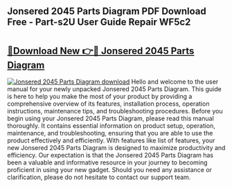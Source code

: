 ## Jonsered 2045 Parts Diagram PDF Download Free - Part-s2U User Guide Repair WF5c2

# <h2><a href="http://dfj4jqv.blite.top/?on=Jonsered+2045+Parts+Diagram">🔗Download New 👉🔴 Jonsered 2045 Parts Diagram</a></h2>

[![Jonsered 2045 Parts Diagram download](https://i.imgur.com/lujVjoI.png)](http://dfj4jqv.blite.top/?on=Jonsered+2045+Parts+Diagram)
Hello and welcome to the user manual for your newly unpacked Jonsered 2045 Parts Diagram. This guide is here to help you make the most of your product by providing a comprehensive overview of its features, installation process, operation instructions, maintenance tips, and troubleshooting procedures. Before you begin using your Jonsered 2045 Parts Diagram, please read this manual thoroughly. It contains essential information on product setup, operation, maintenance, and troubleshooting, ensuring that you are able to use the product effectively and efficiently. With features like list of features, your new Jonsered 2045 Parts Diagram is designed to maximize productivity and efficiency. Our expectation is that the Jonsered 2045 Parts Diagram has been a valuable and informative resource in your journey to becoming proficient in using your new gadget. Should you need any assistance or clarification, please do not hesitate to contact our support team.
